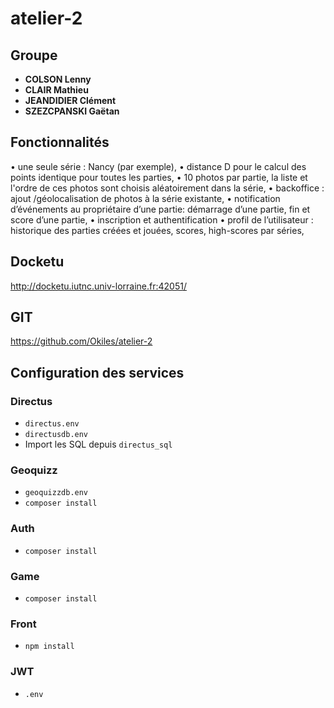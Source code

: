 # atelier-2

## Groupe  
- **COLSON Lenny**  
- **CLAIR Mathieu**  
- **JEANDIDIER Clément**  
- **SZEZCPANSKI Gaëtan**  

## Fonctionnalités

• une seule série : Nancy (par exemple),
• distance D pour le calcul des points identique pour toutes les parties,
• 10 photos par partie, la liste et l'ordre de ces photos sont choisis aléatoirement
dans la série,
• backoffice : ajout /géolocalisation de photos à la série existante,
• notification d’événements au propriétaire d’une partie: démarrage d’une partie, fin et
score d’une partie,
• inscription et authentification
• profil de l’utilisateur : historique des parties créées et jouées, scores, high-scores
par séries,

## Docketu

http://docketu.iutnc.univ-lorraine.fr:42051/

## GIT 

https://github.com/Okiles/atelier-2

## Configuration des services  

### Directus  
- `directus.env`  
- `directusdb.env`  
- Import les SQL depuis `directus_sql`  

### Geoquizz  
- `geoquizzdb.env`  
- `composer install`  

### Auth  
- `composer install`  

### Game  
- `composer install`  

### Front  
- `npm install`  

### JWT  
- `.env`  


